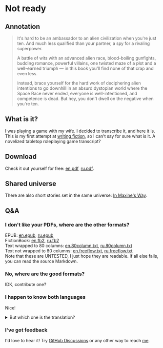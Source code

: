 # Not ready 

## Annotation

> It's hard to be an ambassador to an alien civilization when you're just ten.
> And much less qualified than your partner, a spy for a rivaling superpower.
> 
> A battle of wits with an advanced alien race,
> blood-boiling gunfights, budding romance, powerful villains,
> one twisted maze of a plot and a well-earned triumph —
> in this book you'll find none of that crap and even less.
> 
> Instead, brace yourself
> for the hard work of deciphering alien intentions to go downhill
> in an absurd dystopian world where the Space Race never ended,
> everyone is well-intentioned, and competence is dead.
> But hey, you don't dwell on the negative when you're ten.

## What is it?

I was playing a game with my wife. I decided to transcribe it, and here it is.
This is my first attempt at [writing fiction],
so I can't say for sure what is it.
A novelized tabletop roleplaying game transcript?

## Download

Check it out yourself for free: [en.pdf], [ru.pdf].

## Shared universe

There are also short stories set in the same universe: [In Maxine's Way].

## Q&A

### I don't like your PDFs, where are the other formats?
EPUB: [en.epub], [ru.epub] \
FictionBook: [en.fb2], [ru.fb2] \
Text wrapped to 80 columns: [en.80column.txt], [ru.80column.txt] \
Text not wrapped to 80 columns: [en.freeflow.txt], [ru.freeflow.txt] \
Note that these are UNTESTED, I just hope they are readable.
If all else fails, you can read the source Markdown.

### No, where are the good formats?
IDK, contribute one?

### I happen to know both languages
Nice!

<details><summary>But which one is the translation?</summary>
Both are, sort of. The game took place mostly in Russian.
The original draft, for the most part,
was mixed-language direct speech with English narration.

<details><summary>No, which one should I read?</summary>
Look, I also build en-ru.interleaved.pdf that offers both, side by side.
Try both and see which one sticks?
</details>
</details>

### I've got feedback
I'd love to hear it!
Try [GitHub Discussions] or any other way to reach [me].
  
[writing fiction]: https://monk.unboiled.info/writing
[In Maxine's Way]: https://monk.unboiled.info/writing/in-maxines-way
[en.pdf]: https://github.com/t184256/not-ready/releases/latest/download/not-ready.en.pdf
[ru.pdf]: https://github.com/t184256/not-ready/releases/latest/download/not-ready.ru.pdf
[en.epub]: https://github.com/t184256/not-ready/releases/latest/download/not-ready.en.epub
[ru.epub]: https://github.com/t184256/not-ready/releases/latest/download/not-ready.ru.epub
[en.fb2]: https://github.com/t184256/not-ready/releases/latest/download/not-ready.en.fb2
[ru.fb2]: https://github.com/t184256/not-ready/releases/latest/download/not-ready.ru.fb2
[en.80column.txt]: https://github.com/t184256/not-ready/releases/latest/download/not-ready.en.80column.txt
[ru.80column.txt]: https://github.com/t184256/not-ready/releases/latest/download/not-ready.ru.80column.txt
[en.freeflow.txt]: https://github.com/t184256/not-ready/releases/latest/download/not-ready.en.freeflow.txt
[ru.freeflow.txt]: https://github.com/t184256/not-ready/releases/latest/download/not-ready.ru.freeflow.txt
[GitHub Discussions]: https://github.com/t184256/not-ready/discussions
[me]: https://monk.unboiled.info
